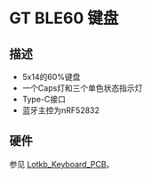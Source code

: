 # GT BLE60 键盘

## 描述

- 5x14的60%键盘
- 一个Caps灯和三个单色状态指示灯
- Type-C接口
- 蓝牙主控为nRF52832

## 硬件

参见 [Lotkb_Keyboard_PCB](https://github.com/genokolar/Lotkb_Keyboard_PCB)。

